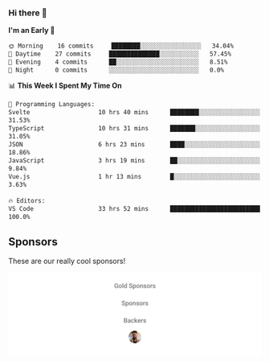 ### Hi there 👋

<!--
**alexanderniebuhr/alexanderniebuhr** is a ✨ _special_ ✨ repository because its `README.md` (this file) appears on your GitHub profile.

Here are some ideas to get you started:

- 🔭 I’m currently working on ...
- 🌱 I’m currently learning ...
- 👯 I’m looking to collaborate on ...
- 🤔 I’m looking for help with ...
- 💬 Ask me about ...
- 📫 How to reach me: ...
- 😄 Pronouns: ...
- ⚡ Fun fact: ...
-->

<!--START_SECTION:waka-->
**I'm an Early 🐤** 

```text
🌞 Morning    16 commits     ████████░░░░░░░░░░░░░░░░░   34.04% 
🌆 Daytime    27 commits     ██████████████░░░░░░░░░░░   57.45% 
🌃 Evening    4 commits      ██░░░░░░░░░░░░░░░░░░░░░░░   8.51% 
🌙 Night      0 commits      ░░░░░░░░░░░░░░░░░░░░░░░░░   0.0%

```


📊 **This Week I Spent My Time On** 

```text
💬 Programming Languages: 
Svelte                   10 hrs 40 mins      ████████░░░░░░░░░░░░░░░░░   31.53% 
TypeScript               10 hrs 31 mins      ███████░░░░░░░░░░░░░░░░░░   31.05% 
JSON                     6 hrs 23 mins       ████░░░░░░░░░░░░░░░░░░░░░   18.86% 
JavaScript               3 hrs 19 mins       ██░░░░░░░░░░░░░░░░░░░░░░░   9.84% 
Vue.js                   1 hr 13 mins        █░░░░░░░░░░░░░░░░░░░░░░░░   3.63%

🔥 Editors: 
VS Code                  33 hrs 52 mins      █████████████████████████   100.0%

```


<!--END_SECTION:waka-->

## Sponsors

These are our really cool sponsors!

<!-- sponsors -->

<!-- sponsors -->

<p align="center">
  <a href="https://github.com/sponsors/alexanderniebuhr">
    <img src='./sponsors.svg'/>
  </a>
</p>
